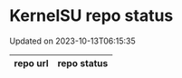 # KernelSU repo status

Updated on 2023-10-13T06:15:35

| repo url | repo status |
| -------- | -------- | 

